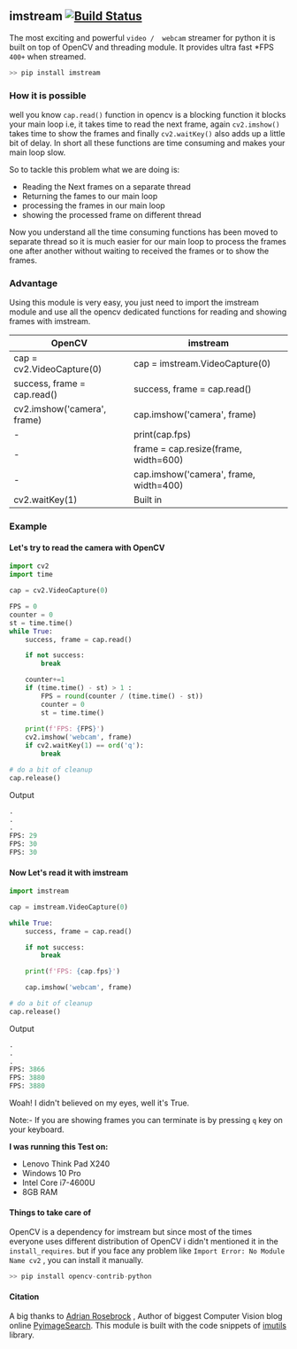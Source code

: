 ## imstream [![Build Status](https://travis-ci.org/joemccann/dillinger.svg?branch=master)](https://travis-ci.org/joemccann/dillinger)

The most exciting and powerful ``video /  webcam`` streamer for python it is built on top of OpenCV and threading module. It provides ultra fast *FPS ``400+`` when streamed.

````python
>> pip install imstream
````

### How it is possible

well you know ``cap.read()`` function in opencv is a blocking function it blocks your main loop i.e, it takes time to read the next frame, again ``cv2.imshow()`` takes time to show the frames and finally ``cv2.waitKey()`` also adds up a little bit of delay. In short all these functions are time consuming and makes your main loop slow.

So to tackle this problem what we are doing is:

- Reading the Next frames on a separate thread
- Returning the fames to our main loop
- processing the frames in our main loop
- showing the processed frame on different thread

Now you understand all the time consuming functions has been moved to separate thread so it is much easier for our main loop to process the frames one after another without waiting to received the frames or to show the frames.

### Advantage

Using this module is very easy, you just need to import the imstream module and use all the opencv dedicated functions for reading and showing frames with imstream.

| OpenCV                      | imstream                               |
| --------------------------- | -------------------------------------- |
| cap = cv2.VideoCapture(0)   | cap = imstream.VideoCapture(0)         |
| success, frame = cap.read() | success, frame = cap.read()            |
| cv2.imshow('camera', frame) | cap.imshow('camera', frame)            |
| -                           | print(cap.fps)                         |
| -                           | frame = cap.resize(frame, width=600)   |
| -                           | cap.imshow('camera', frame, width=400) |
| cv2.waitKey(1)              | Built in                               |

### Example

#### Let's try to read the camera with OpenCV

````python
import cv2
import time

cap = cv2.VideoCapture(0)

FPS = 0
counter = 0
st = time.time()
while True:
    success, frame = cap.read()

    if not success:
        break

    counter+=1
    if (time.time() - st) > 1 :
        FPS = round(counter / (time.time() - st))
        counter = 0
        st = time.time()
    
    print(f'FPS: {FPS}')
    cv2.imshow('webcam', frame)
    if cv2.waitKey(1) == ord('q'):
        break

# do a bit of cleanup
cap.release()
````

Output

````python
.
.
.
FPS: 29
FPS: 30
FPS: 30
````

#### Now Let's read it with imstream

````python
import imstream

cap = imstream.VideoCapture(0)

while True:
    success, frame = cap.read()

    if not success:
        break

    print(f'FPS: {cap.fps}')

    cap.imshow('webcam', frame)

# do a bit of cleanup
cap.release()
````

Output

````python
.
.
.
FPS: 3866
FPS: 3880
FPS: 3880
````

Woah! I didn't believed on my eyes, well it's True. 

Note:- If you are showing frames you can terminate is by pressing ``q`` key on your keyboard.

**I was running this Test on:**

- Lenovo Think Pad X240
- Windows 10 Pro
- Intel Core i7-4600U
- 8GB RAM

#### Things to take care of

OpenCV is a dependency for imstream but since most of the times everyone uses different distribution of OpenCV i didn't mentioned it in the ``install_requires``. but if you face any problem like `Import Error: No Module Name cv2` , you can install it manually.

````python
>> pip install opencv-contrib-python
````

#### Citation

A big thanks to [Adrian Rosebrock]() , Author of biggest Computer Vision blog online [PyimageSearch](https://www.pyimagesearch.com/). This module is built with the code snippets of [imutils](https://pypi.org/project/imutils/) library.

